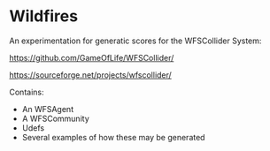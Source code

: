# Wildfires
An experimentation for generatic scores for the WFSCollider System:

https://github.com/GameOfLife/WFSCollider/

https://sourceforge.net/projects/wfscollider/

Contains:

* An WFSAgent
* A WFSCommunity
* Udefs
* Several examples of how these may be generated
